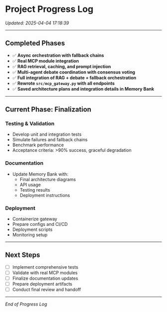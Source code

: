 # Project Progress Log

*Updated: 2025-04-04 17:18:39*

---

## Completed Phases

- ✅ **Async orchestration with fallback chains**
- ✅ **Real MCP module integration**
- ✅ **RAG retrieval, caching, and prompt injection**
- ✅ **Multi-agent debate coordination with consensus voting**
- ✅ **Full integration of RAG + debate + fallback orchestration**
- ✅ **Rewrote `src/mcp_gateway.py` with all endpoints**
- ✅ **Saved architecture plans and integration details in Memory Bank**

---

## Current Phase: Finalization

### Testing & Validation
- Develop unit and integration tests
- Simulate failures and fallback chains
- Benchmark performance
- Acceptance criteria: >90% success, graceful degradation

### Documentation
- Update Memory Bank with:
  - Final architecture diagrams
  - API usage
  - Testing results
  - Deployment instructions

### Deployment
- Containerize gateway
- Prepare configs and CI/CD
- Deployment scripts
- Monitoring setup

---

## Next Steps

- [ ] Implement comprehensive tests
- [ ] Validate with real MCP modules
- [ ] Finalize documentation updates
- [ ] Prepare deployment artifacts
- [ ] Conduct final review and handoff

---

*End of Progress Log*